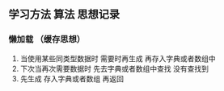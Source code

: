 ## 学习方法  算法  思想记录

### 懒加载 （缓存思想）

1. 当使用某些同类型数据时 需要时再生成  再存入字典或者数组中 
2. 下次当再次需要数据时  先去字典或者数组中查找  没有查找到 
3. 先生成 存入字典或者数组  再返回